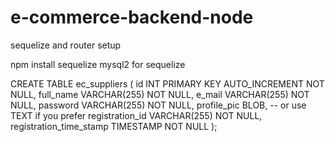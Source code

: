 # e-commerce-backend-node

sequelize and router setup

npm install sequelize mysql2 for sequelize

CREATE TABLE ec_suppliers (
    id INT PRIMARY KEY AUTO_INCREMENT NOT NULL,
    full_name VARCHAR(255) NOT NULL,
    e_mail VARCHAR(255) NOT NULL,
    password VARCHAR(255) NOT NULL,
    profile_pic BLOB, -- or use TEXT if you prefer
    registration_id VARCHAR(255) NOT NULL,
    registration_time_stamp TIMESTAMP NOT NULL
);


